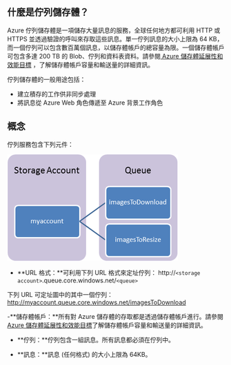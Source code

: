 ﻿## <a name="what-is"> </a>什麼是佇列儲存體？

Azure 佇列儲存體是一項儲存大量訊息的服務，全球任何地方都可利用 HTTP 或 HTTPS 並透過驗證的呼叫來存取這些訊息。單一佇列訊息的大小上限為 64 KB，而一個佇列可以包含數百萬個訊息，以儲存體帳戶的總容量為限。一個儲存體帳戶可包含多達 200 TB 的 Blob、佇列和資料表資料。請參閱[ Azure 儲存體延展性和效能目標](http://msdn.microsoft.com/library/dn249410.aspx) ，了解儲存體帳戶容量和輸送量的詳細資訊。

佇列儲存體的一般用途包括：

-   <span>建立積存的工作供非同步處理</span>
-   將訊息從 Azure Web 角色傳遞至 Azure
    背景工作角色

## <a name="concepts"> </a>概念

佇列服務包含下列元件：

![Queue1](./media/howto-queue-storage/queue1.png)


- **URL 格式：**可利用下列 URL 格式來定址佇列：
	http://`<storage account>`.queue.core.windows.net/`<queue>` 
      
下列 URL 可定址圖中的其中一個佇列：  
	http://myaccount.queue.core.windows.net/imagesToDownload 

-**儲存體帳戶：**所有對 Azure 儲存體的存取都是透過儲存體帳戶進行。請參閱 [Azure 儲存體延展性和效能目標](http://msdn.microsoft.com/library/dn249410.aspx)了解儲存體帳戶容量和輸送量的詳細資訊。

- **佇列：**佇列包含一組訊息。所有訊息都必須在佇列中。

- **訊息：**訊息 (任何格式) 的大小上限為 64KB。



<!--HONumber=42-->
